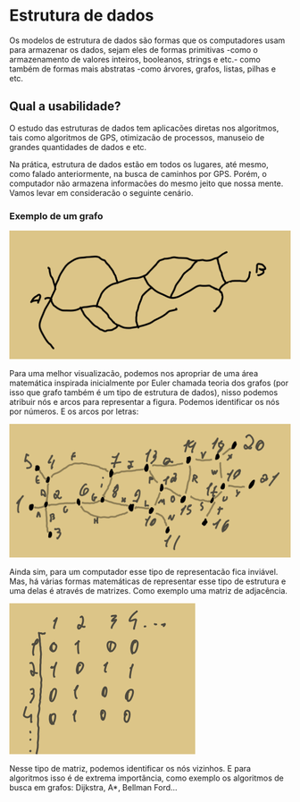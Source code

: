 # Estrutura de dados

Os modelos de estrutura de dados são formas que os computadores usam para armazenar os dados, sejam eles de formas primitivas -como o armazenamento de valores inteiros, booleanos, strings e etc.- como também de formas mais abstratas -como árvores, grafos, listas, pilhas e etc.

## Qual a usabilidade?

O estudo das estruturas de dados tem aplicacões diretas nos algoritmos, tais como algoritmos de GPS, otimizacão de processos, manuseio de grandes quantidades de dados e etc.

Na prática, estrutura de dados estão em todos os lugares, até mesmo, como falado anteriormente, na busca de caminhos por GPS. Porém, o computador não armazena informacões do mesmo jeito que nossa mente. Vamos levar em consideracão o seguinte cenário.

### Exemplo de um grafo

![img_1](../resources/data_structure_1.png)

Para uma melhor visualizacão, podemos nos apropriar de uma área matemática inspirada inicialmente por Euler chamada teoria dos grafos (por isso que grafo também é um tipo de estrutura de dados), nisso podemos atribuir nós e arcos para representar a figura. Podemos identificar os nós por números. E os arcos por letras:

![img_2](../resources/data_structure_2.png)

Ainda sim, para um computador esse tipo de representacão fica inviável. Mas, há várias formas matemáticas de representar esse tipo de estrutura e uma delas é através de matrizes. Como exemplo uma matriz de adjacência.

![img_3](../resources/data_structure_3.png)

Nesse tipo de matriz, podemos identificar os nós vizinhos. E para algoritmos isso é de extrema importância, como exemplo os algoritmos de busca em grafos: Dijkstra, A*, Bellman Ford...